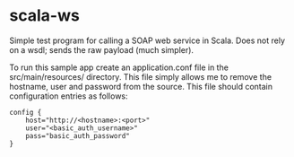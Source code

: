 scala-ws
==========

Simple test program for calling a SOAP web service in Scala.
Does not rely on a wsdl; sends the raw payload (much simpler).

To run this sample app create an application.conf file in the src/main/resources/ directory. This file simply allows me to remove the hostname, user and password from the source. This file should contain configuration entries as follows:

    config {
        host="http://<hostname>:<port>"
        user="<basic_auth_username>"
        pass="basic_auth_password"
    }
